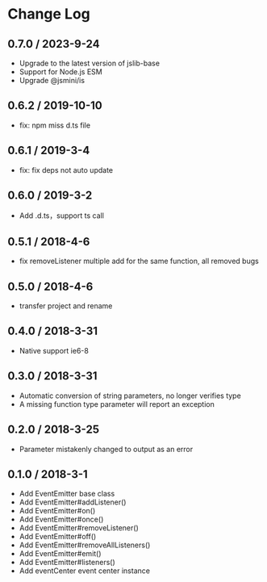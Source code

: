 # Change Log

## 0.7.0 / 2023-9-24

- Upgrade to the latest version of jslib-base
- Support for Node.js ESM
- Upgrade @jsmini/is

## 0.6.2 / 2019-10-10

- fix: npm miss d.ts file

## 0.6.1 / 2019-3-4

- fix: fix deps not auto update

## 0.6.0 / 2019-3-2

- Add .d.ts，support ts call

## 0.5.1 / 2018-4-6

- fix removeListener multiple add for the same function, all removed bugs

## 0.5.0 / 2018-4-6

- transfer project and rename

## 0.4.0 / 2018-3-31

- Native support ie6-8

## 0.3.0 / 2018-3-31

- Automatic conversion of string parameters, no longer verifies type
- A missing function type parameter will report an exception

## 0.2.0 / 2018-3-25

- Parameter mistakenly changed to output as an error

## 0.1.0 / 2018-3-1

- Add EventEmitter base class
- Add EventEmitter#addListener()
- Add EventEmitter#on()
- Add EventEmitter#once()
- Add EventEmitter#removeListener()
- Add EventEmitter#off()
- Add EventEmitter#removeAllListeners()
- Add EventEmitter#emit()
- Add EventEmitter#listeners()
- Add eventCenter event center instance

